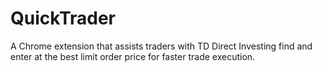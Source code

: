 # QuickTrader
 A Chrome extension that assists traders with TD Direct Investing find and enter at the best limit order price for faster trade execution. 
